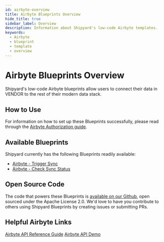```yaml
---
id: airbyte-overview
title: Airbyte Blueprints Overview
hide_title: true
sidebar_label: Overview
description: Information about Shipyard's low-code Airbyte templates.
keywords:
  - Airbyte
  - blueprint
  - template
  - overview
---
```


# Airbyte Blueprints Overview

Shipyard's low-code Airbyte blueprints allow users to connect their data in VENDOR to the rest of their modern data stack.

## How to Use
For information on how to set up these Blueprints successfully, please read through the [Airbyte Authorization guide](airbyte-authorization.md).

## Available Blueprints
Shipyard currently has the following Blueprints readily available:
- [Airbyte - Trigger Sync](airbyte-trigger-sync.md)
- [Airbyte - Check Sync Status](airbyte-check-sync-status.md)

## Open Source Code
The code that powers these Blueprints is [available on our Github](https://github.com/shipyardapp/shipyard-blueprints/tree/main/shipyard_blueprints/airbyte), open sourced under the Apache License 2.0. We'd love to have you contribute to others using Shipyard Blueprints by creating issues or submitting PRs.

## Helpful Airbyte Links
[Airbyte API Reference Guide](https://reference.airbyte.com/reference/start)
[Airbyte API Demo](https://www.loom.com/share/7997a7c67cd642cc8d1c72ef0dfcc4bc)